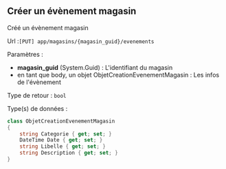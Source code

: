 ## <span id='creer'>Créer un évènement magasin</span>

Créé un évènement magasin

Url :`[PUT] app/magasins/{magasin_guid}/evenements`

Paramètres : 

- **magasin_guid** (System.Guid) : L'identifiant du magasin
- en tant que body, un objet ObjetCreationEvenementMagasin : Les infos de l'évènement

Type de retour : `bool`

Type(s) de données :

```csharp
class ObjetCreationEvenementMagasin
{
	string Categorie { get; set; }
	DateTime Date { get; set; }
	string Libelle { get; set; }
	string Description { get; set; }
}

```

